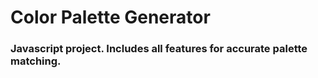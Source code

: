 # Color Palette Generator
### Javascript project. Includes all features for accurate palette matching.
